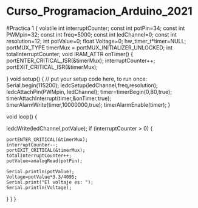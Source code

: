 # Curso_Programacion_Arduino_2021
#Practica 1
{
volatile int interruptCounter;
const int potPin=34;
const int PWMpin=32;
const int freq=5000;
const int ledChannel=0;
const int resolution=12;
int potValue=0;
float Voltage=0;
hw_timer_t*timer=NULL;
portMUX_TYPE timerMux = portMUX_INITIALIZER_UNLOCKED;
int totalInterruptCounter;
void IRAM_ATTR onTimer() {
  portENTER_CRITICAL_ISR(&timerMux);
  interruptCounter++;
  portEXIT_CRITICAL_ISR(&timerMux);
 
}
void setup() {
  // put your setup code here, to run once:
Serial.begin(115200);
ledcSetup(ledChannel,freq,resolution);
ledcAttachPin(PWMpin, ledChannel);
timer=timerBegin(0,80,true);
timerAttachInterrupt(timer,&onTimer,true);
timerAlarmWrite(timer,10000000,true);
timerAlarmEnable(timer);
}


  void loop() {
    
  ledcWrite(ledChannel,potValue);
  if (interruptCounter > 0) {
 
    portENTER_CRITICAL(&timerMux);
    interruptCounter--;
    portEXIT_CRITICAL(&timerMux);
    totalInterruptCounter++;
    potValue=analogRead(potPin);
    
    Serial.println(potValue);
    Voltage=potValue*3.3/4095;
    Serial.print("El voltaje es: ");
    Serial.println(Voltage);
 
  }
}
}
